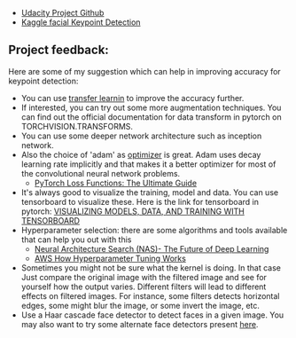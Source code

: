 - [Udacity Project Github](https://github.com/udacity/P1_Facial_Keypoints/tree/master/data)
- [Kaggle facial Keypoint Detection](https://www.kaggle.com/c/facial-keypoints-detection)
## Project feedback:
Here are some of my suggestion which can help in improving accuracy for keypoint detection:

- You can use [transfer learnin](https://pytorch.org/tutorials/beginner/transfer_learning_tutorial.html) to improve the accuracy further.
- If interested, you can try out some more augmentation techniques. You can find out the official documentation for data transform in pytorch on TORCHVISION.TRANSFORMS.
- You can use some deeper network architecture such as inception network.
- Also the choice of 'adam' as [optimizer](https://pytorch.org/docs/stable/optim.html) is great. Adam uses decay learning
rate implicitly and that makes it a better optimizer for most of the convolutional neural network problems.
    - [PyTorch Loss Functions: The Ultimate Guide](https://neptune.ai/blog/pytorch-loss-functions)
-  It's always good to visualize the training, model and data. You can use tensorboard to visualize these. Here is the link for tensorboard in pytorch: [VISUALIZING MODELS, DATA, AND TRAINING WITH TENSORBOARD](https://pytorch.org/tutorials/intermediate/tensorboard_tutorial.html#visualizing-models-data-and-training-with-tensorboard)
- Hyperparameter selection: there are some algorithms and tools available that can help you out with this
    - [Neural Architecture Search (NAS)- The Future of Deep Learning](https://theaiacademy.blogspot.com/2020/05/neural-architecture-search-nas-future.html)
    - [AWS How Hyperparameter Tuning Works](https://docs.aws.amazon.com/sagemaker/latest/dg/automatic-model-tuning-how-it-works.html)
- Sometimes you might not be sure what the kernel is doing. In that case Just compare the original image with the filtered image and see for yourself how the output varies. Different filters will lead to different effects on filtered images. For instance, some filters detects horizontal edges, some might blur the image, or some invert the image, etc.
- Use a Haar cascade face detector to detect faces in a given image. You may also want to try some alternate face detectors present [here](https://github.com/opencv/opencv/tree/master/data/haarcascades).
